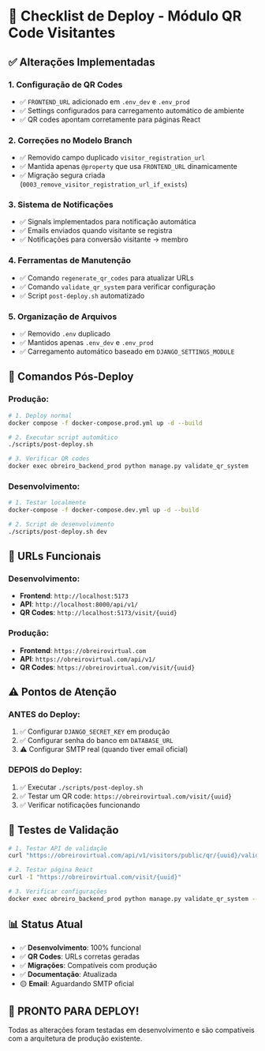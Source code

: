 # 🚀 Checklist de Deploy - Módulo QR Code Visitantes

## ✅ **Alterações Implementadas**

### **1. Configuração de QR Codes**
- ✅ `FRONTEND_URL` adicionado em `.env_dev` e `.env_prod`
- ✅ Settings configurados para carregamento automático de ambiente
- ✅ QR codes apontam corretamente para páginas React

### **2. Correções no Modelo Branch**
- ✅ Removido campo duplicado `visitor_registration_url` 
- ✅ Mantida apenas `@property` que usa `FRONTEND_URL` dinamicamente
- ✅ Migração segura criada (`0003_remove_visitor_registration_url_if_exists`)

### **3. Sistema de Notificações**
- ✅ Signals implementados para notificação automática
- ✅ Emails enviados quando visitante se registra
- ✅ Notificações para conversão visitante → membro

### **4. Ferramentas de Manutenção**
- ✅ Comando `regenerate_qr_codes` para atualizar URLs
- ✅ Comando `validate_qr_system` para verificar configuração
- ✅ Script `post-deploy.sh` automatizado

### **5. Organização de Arquivos**
- ✅ Removido `.env` duplicado
- ✅ Mantidos apenas `.env_dev` e `.env_prod`
- ✅ Carregamento automático baseado em `DJANGO_SETTINGS_MODULE`

## 🔧 **Comandos Pós-Deploy**

### **Produção:**
```bash
# 1. Deploy normal
docker compose -f docker-compose.prod.yml up -d --build

# 2. Executar script automático
./scripts/post-deploy.sh

# 3. Verificar QR codes
docker exec obreiro_backend_prod python manage.py validate_qr_system
```

### **Desenvolvimento:**
```bash
# 1. Testar localmente
docker-compose -f docker-compose.dev.yml up -d --build

# 2. Script de desenvolvimento
./scripts/post-deploy.sh dev
```

## 🎯 **URLs Funcionais**

### **Desenvolvimento:**
- **Frontend**: `http://localhost:5173`
- **API**: `http://localhost:8000/api/v1/`
- **QR Codes**: `http://localhost:5173/visit/{uuid}`

### **Produção:**
- **Frontend**: `https://obreirovirtual.com`
- **API**: `https://obreirovirtual.com/api/v1/`
- **QR Codes**: `https://obreirovirtual.com/visit/{uuid}`

## ⚠️ **Pontos de Atenção**

### **ANTES do Deploy:**
1. ✅ Configurar `DJANGO_SECRET_KEY` em produção
2. ✅ Configurar senha do banco em `DATABASE_URL`
3. ⚠️ Configurar SMTP real (quando tiver email oficial)

### **DEPOIS do Deploy:**
1. ✅ Executar `./scripts/post-deploy.sh`
2. ✅ Testar um QR code: `https://obreirovirtual.com/visit/{uuid}`
3. ✅ Verificar notificações funcionando

## 🧪 **Testes de Validação**

```bash
# 1. Testar API de validação
curl "https://obreirovirtual.com/api/v1/visitors/public/qr/{uuid}/validate/"

# 2. Testar página React
curl -I "https://obreirovirtual.com/visit/{uuid}"

# 3. Verificar configurações
docker exec obreiro_backend_prod python manage.py validate_qr_system --test-api
```

## 📊 **Status Atual**

- ✅ **Desenvolvimento**: 100% funcional
- ✅ **QR Codes**: URLs corretas geradas
- ✅ **Migrações**: Compatíveis com produção
- ✅ **Documentação**: Atualizada
- 🟡 **Email**: Aguardando SMTP oficial

## 🚀 **PRONTO PARA DEPLOY!**

Todas as alterações foram testadas em desenvolvimento e são compatíveis com a arquitetura de produção existente.
